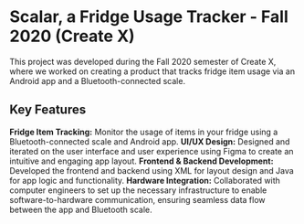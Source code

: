 # Scalar, a Fridge Usage Tracker - Fall 2020 (Create X)
This project was developed during the Fall 2020 semester of Create X, where we worked on creating a product that tracks fridge item usage via an Android app and a Bluetooth-connected scale.

## Key Features
**Fridge Item Tracking:** Monitor the usage of items in your fridge using a Bluetooth-connected scale and Android app.
**UI/UX Design:** Designed and iterated on the user interface and user experience using Figma to create an intuitive and engaging app layout.
**Frontend & Backend Development:** Developed the frontend and backend using XML for layout design and Java for app logic and functionality.
**Hardware Integration:** Collaborated with computer engineers to set up the necessary infrastructure to enable software-to-hardware communication, ensuring seamless data flow between the app and Bluetooth scale.
